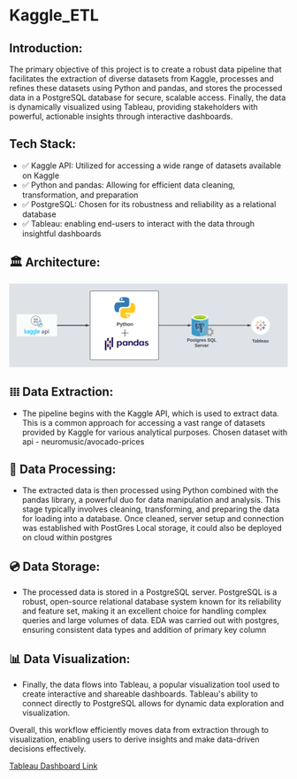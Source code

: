 # Kaggle_ETL

## Introduction:
The primary objective of this project is to create a robust data pipeline that facilitates the extraction of diverse datasets from Kaggle, processes and refines these datasets using Python and pandas, and stores the processed data in a PostgreSQL database for secure, scalable access. Finally, the data is dynamically visualized using Tableau, providing stakeholders with powerful, actionable insights through interactive dashboards.

## Tech Stack:

- ✅ Kaggle API: Utilized for accessing a wide range of datasets available on Kaggle
- ✅ Python and pandas: Allowing for efficient data cleaning, transformation, and preparation
- ✅ PostgreSQL: Chosen for its robustness and reliability as a relational database
- ✅ Tableau: enabling end-users to interact with the data through insightful dashboards

## 🏛️ Architecture:

![alt text](https://github.com/ashwin975/Kaggle_ETL/blob/main/Kaggle%20ETL.png)

## 𝍖 Data Extraction: 
- The pipeline begins with the Kaggle API, which is used to extract data. This is a common approach for accessing a vast range of datasets provided by Kaggle for various analytical purposes.
Chosen dataset with api - neuromusic/avocado-prices 

## 📝 Data Processing: 
- The extracted data is then processed using Python combined with the pandas library, a powerful duo for data manipulation and analysis. This stage typically involves cleaning, transforming, and preparing the data for loading into a database.
Once cleaned, server setup and connection was established with PostGres Local storage, it could also be deployed on cloud within postgres

## 💿 Data Storage: 
- The processed data is stored in a PostgreSQL server. PostgreSQL is a robust, open-source relational database system known for its reliability and feature set, making it an excellent choice for handling complex queries and large volumes of data.
EDA was carried out with postgres, ensuring consistent data types and addition of primary key column

## 📊 Data Visualization: 
- Finally, the data flows into Tableau, a popular visualization tool used to create interactive and shareable dashboards. Tableau's ability to connect directly to PostgreSQL allows for dynamic data exploration and visualization.

Overall, this workflow efficiently moves data from extraction through to visualization, enabling users to derive insights and make data-driven decisions effectively.

[Tableau Dashboard Link](https://public.tableau.com/app/profile/ashwin.singaram/viz/Avocados_17182429828380/PriceOverview)
